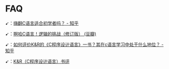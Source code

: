 # FAQ

➹：[嗨翻C语言适合初学者吗？ - 知乎](https://www.zhihu.com/question/24081728)

➹：[啊哈C语言！逻辑的挑战（修订版） (豆瓣)](https://book.douban.com/subject/26943280/)

➹：[如何评价K&R的《C程序设计语言》一书？其在c语言学习中处于什么地位？ - 知乎](https://www.zhihu.com/question/22370839)

➹：[K&R（C程序设计语言）书评](https://book.douban.com/review/1005566/)